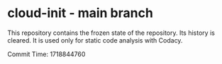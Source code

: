 # cloud-init - main branch

This repository contains the frozen state of the repository.
Its history is cleared. It is used only for static code
analysis with Codacy.

Commit Time: 1718844760